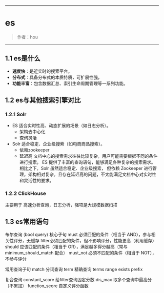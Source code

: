 ------

# es

> 作者：hou
------

## 1.1 es是什么
- **速度快**：是近实时的搜索平台。
- **分布式**：具备分布式的本质特质，可扩展性强。
- **功能丰富**：包含数据汇总、索引生命周期管理等一系列功能。

## 1.2 es与其他搜索引擎对比
### 1.2.1 Solr
- ES 适合​​实时性高、动态扩展​​的场景（如日志分析）。
    - 架构去中心化
    - 查询灵活
- Solr 适合​​稳定、企业级​​搜索（如电商商品搜索）。
    - 依赖zookeeper
    - 延迟高
文档中心的搜索需求往往比较复杂，用户可能需要根据不同的条件进行搜索。
ES 提供了丰富的查询语句，能够满足各种复杂的搜索需求。
相比之下，Solr 虽然适合稳定、企业级搜索，
但依赖 Zookeeper 进行管理，架构相对复杂，且存在延迟高的问题，不太能满足文档中心对实时性和灵活性的要求。

### 1.2.2 ClickHouse
主要用于 ​​高速分析查询，日志分析，强项是大规模数据扫描

## 1.3 es常用语句
布尔查询 (bool query) 核心子句
must​​	必须匹配的条件（相当于 AND），参与相关性评分，无缓存
​​filter​​	必须匹配的条件，但不影响评分，性能更高（利用缓存）	
​​should​​	应该匹配的条件（相当于 OR），满足越多得分越高（常与 minimum_should_match 配合）
​​must_not​​	必须不匹配的条件（相当于 NOT），不参与评分

常用查询子句
match 分词查询
term 精确查询
terms
range
exists
prefix

复合查询
constant_score  给filter查询固定分数
dis_max 取多个查询中最高分（不累加）
function_score 自定义评分函数
